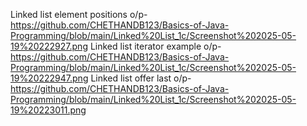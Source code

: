 Linked list element positions o/p-https://github.com/CHETHANDB123/Basics-of-Java-Programming/blob/main/Linked%20List_1c/Screenshot%202025-05-19%20222927.png
Linked list iterator example o/p-https://github.com/CHETHANDB123/Basics-of-Java-Programming/blob/main/Linked%20List_1c/Screenshot%202025-05-19%20222947.png
Linked list offer last o/p-https://github.com/CHETHANDB123/Basics-of-Java-Programming/blob/main/Linked%20List_1c/Screenshot%202025-05-19%20223011.png
